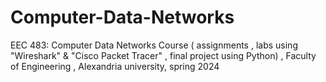 # Computer-Data-Networks
EEC 483: Computer Data Networks Course ( assignments , labs using "Wireshark" &amp; "Cisco Packet Tracer" , final project using Python) , Faculty of Engineering , Alexandria university, spring 2024
